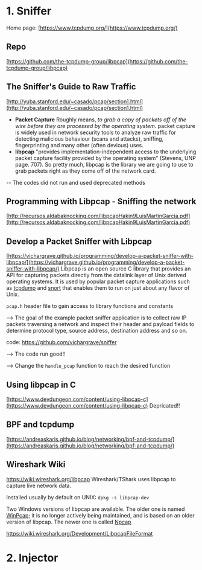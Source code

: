 # 1. Sniffer
Home page: [https://www.tcpdump.org/](https://www.tcpdump.org/)


## Repo
[https://github.com/the-tcpdump-group/libpcap](https://github.com/the-tcpdump-group/libpcap)

## The Sniffer's Guide to Raw Traffic
[http://yuba.stanford.edu/~casado/pcap/section1.html](http://yuba.stanford.edu/~casado/pcap/section1.html)
- **Packet Capture** Roughly means, _to grab a copy of packets off of the wire before they are processed by the operating system_. packet capture is widely used in network security tools to analyze raw traffic for detecting malicious behaviour (scans and attacks), sniffing, fingerprinting and many other (often devious) uses.
- **libpcap** "provides implementation-independent access to the underlying packet capture facility provided by the operating system" (Stevens, UNP page. 707). So pretty much, libpcap is the library we are going to use to grab packets right as they come off of the network card.

-- The codes did not run and used deprecated methods


## Programming with Libpcap   - Sniffing the network
[http://recursos.aldabaknocking.com/libpcapHakin9LuisMartinGarcia.pdf](http://recursos.aldabaknocking.com/libpcapHakin9LuisMartinGarcia.pdf)


## Develop a Packet Sniffer with Libpcap
[https://vichargrave.github.io/programming/develop-a-packet-sniffer-with-libpcap/](https://vichargrave.github.io/programming/develop-a-packet-sniffer-with-libpcap/)
Libpcap is an open source C library that provides an API for capturing packets directly from the datalink layer of Unix derived operating systems. It is used by popular packet capture applications such as [tcpdump](https://www.tcpdump.org) and [snort](https://www.snort.org) that enables them to run on just about any flavor of Unix.

`pcap.h` header file to gain access to library functions and constants  


--> The goal of the example packet sniffer application is to collect raw IP packets traversing a network and inspect their header and payload fields to determine protocol type, source address, destination address and so on.


code: https://github.com/vichargrave/sniffer

--> The code run good!!

--> Change the `handle_pcap` function to reach the desired function

## Using libpcap in C
[https://www.devdungeon.com/content/using-libpcap-c](https://www.devdungeon.com/content/using-libpcap-c)
Depricated!!


## BPF and tcpdump
[https://andreaskaris.github.io/blog/networking/bpf-and-tcpdump/](https://andreaskaris.github.io/blog/networking/bpf-and-tcpdump/)

## Wireshark Wiki
https://wiki.wireshark.org/libpcap
Wireshark/TShark uses libpcap to capture live network data.

Installed usually by default on UNIX: `dpkg -s libpcap-dev`

Two Windows versions of libpcap are available. The older one is named [WinPcap](https://wiki.wireshark.org/WinPcap); it is no longer actively being maintained, and is based on an older version of libpcap. The newer one is called [Npcap](https://nmap.org/npcap/)

https://wiki.wireshark.org/Development/LibpcapFileFormat

# 2. Injector


